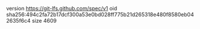 version https://git-lfs.github.com/spec/v1
oid sha256:494c2fa72b17dcf300a53e0bd028ff775b21d265318e480f8580eb042635f6c4
size 4609
